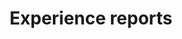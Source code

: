 ---
title: "Experience reports"
time: 13:30 - 14:00
type: session
session_type: presentations
weight: 5
talks:
    "Room 1":
        - 140-from-fear-to-fun-exploring-design-concepts-in-vr
    "Room 2":
        - 91-i-am-not-ok-the-role-mental-health-plays-in-team-productivity
    "Room 3":
        - 67-fra-roller-og-hierarki-til-dynamisk-teamtopologi
    "Room 4":
        - 53-anonym-smittesporing-innebygd-personvern-i-smittestopp-appen
---